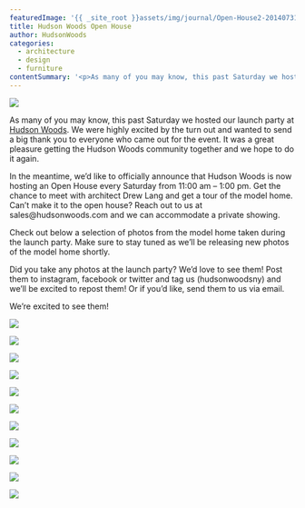```yaml
---
featuredImage: '{{ _site_root }}assets/img/journal/Open-House2-20140731125016.jpg'
title: Hudson Woods Open House
author: HudsonWoods
categories:
  - architecture
  - design
  - furniture
contentSummary: '<p>As many of you may know, this past Saturday we hosted our launch party at <a href="http://hudsonwoods.com/blog/hudson-woods-open-house/hudsonwoods.com" style="background-color: initial;">Hudson Woods</a>. We were highly excited by the turn out and wanted to send a big thank you to everyone who came out for the event. It was a great pleasure getting the Hudson Woods community together and we hope to do it again.</p>'
---
```

<p><img src="/assets/img/journal/Open-House2.jpg"></p><p>As many of you may know, this past Saturday we hosted our launch party at <a href="http://hudsonwoods.com/blog/hudson-woods-open-house/hudsonwoods.com">Hudson Woods</a>. We were highly excited by the turn out and wanted to send a big thank you to everyone who came out for the event. It was a great pleasure getting the Hudson Woods community together and we hope to do it again.</p><p>In the meantime, we’d like to officially announce that Hudson Woods is now hosting an Open House every Saturday from 11:00 am – 1:00 pm. Get the chance to meet with architect Drew Lang and get a tour of the model home. Can’t make it to the open house? Reach out to us at sales@hudsonwoods.com and we can accommodate a private showing.</p><p>Check out below a selection of photos from the model home taken during the launch party. Make sure to stay tuned as we’ll be releasing new photos of the model home shortly.</p><p>Did you take any photos at the launch party? We’d love to see them! Post them to instagram, facebook or twitter and tag us (hudsonwoodsny) and we’ll be excited to repost them! Or if you’d like, send them to us via email.</p><p>We’re excited to see them!</p><p><img src="/assets/img/journal/image001.jpg"></p><p><img src="/assets/img/journal/image006.jpg"></p><p><img src="/assets/img/journal/1.png"></p><p><img src="/assets/img/journal/3.png"></p><p><img src="/assets/img/journal/4-20140731125148.png"></p><p><img src="/assets/img/journal/5.png"></p><p><img src="/assets/img/journal/6.png"></p><p><img src="/assets/img/journal/7.png"></p><p><img src="/assets/img/journal/8.png"></p><p><img src="/assets/img/journal/9.png"></p><p><img src="/assets/img/journal/10.png"></p>